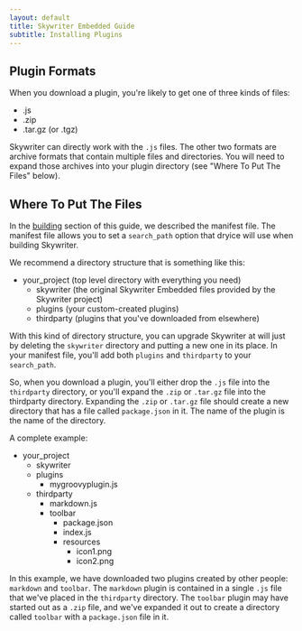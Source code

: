 ```yaml
---
layout: default
title: Skywriter Embedded Guide
subtitle: Installing Plugins
---
```


Plugin Formats
--------------

When you download a plugin, you're likely to get one of three kinds of files:

* .js
* .zip
* .tar.gz  (or .tgz)

Skywriter can directly work with the `.js` files. The other two formats are
archive formats that contain multiple files and directories. You will need
to expand those archives into your plugin directory (see "Where To Put
The Files" below).

Where To Put The Files
----------------------

In the [building](building.html) section of this guide, we described the
manifest file. The manifest file allows you to set a `search_path` option
that dryice will use when building Skywriter.

We recommend a directory structure that is something like this:

* your\_project (top level directory with everything you need)
    * skywriter (the original Skywriter Embedded files provided by the Skywriter project)
    * plugins (your custom-created plugins)
    * thirdparty (plugins that you've downloaded from elsewhere)

With this kind of directory structure, you can upgrade Skywriter at will just by
deleting the `skywriter` directory and putting a new one in its place. In your
manifest file, you'll add both `plugins` and `thirdparty` to your `search_path`.

So, when you download a plugin, you'll either drop the `.js` file into the
`thirdparty` directory, or you'll expand the `.zip` or `.tar.gz` file into
the thirdparty directory. Expanding the `.zip` or `.tar.gz` file should create
a new directory that has a file called `package.json` in it. The name of the
plugin is the name of the directory.

A complete example:

* your\_project
    * skywriter
    * plugins
        * mygroovyplugin.js
    * thirdparty
        * markdown.js
        * toolbar
            * package.json
            * index.js
            * resources
                * icon1.png
                * icon2.png

In this example, we have downloaded two plugins created by other people:
`markdown` and `toolbar`. The `markdown` plugin is contained in a single `.js`
file that we've placed in the `thirdparty` directory. The `toolbar` plugin
may have started out as a `.zip` file, and we've expanded it out to create
a directory called `toolbar` with a `package.json` file in it.
